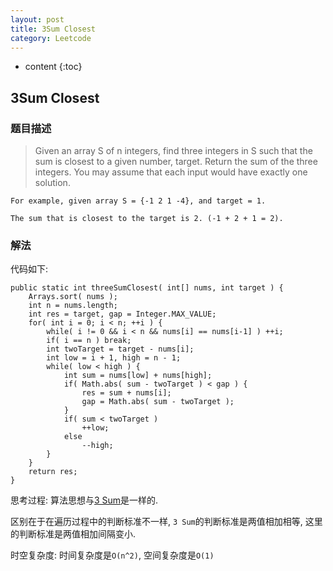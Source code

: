 ```yaml
---
layout: post
title: 3Sum Closest
category: Leetcode
---
```


* content
{:toc}

## 3Sum Closest

### 题目描述

> Given an array S of n integers, find three integers in S such that the sum is closest to a given number, target. Return the sum of the three integers. You may assume that each input would have exactly one solution.
>
    For example, given array S = {-1 2 1 -4}, and target = 1.
>
    The sum that is closest to the target is 2. (-1 + 2 + 1 = 2).

### 解法

代码如下:

    public static int threeSumClosest( int[] nums, int target ) {
        Arrays.sort( nums );
        int n = nums.length;
        int res = target, gap = Integer.MAX_VALUE;
        for( int i = 0; i < n; ++i ) {
            while( i != 0 && i < n && nums[i] == nums[i-1] ) ++i;
            if( i == n ) break;
            int twoTarget = target - nums[i];
            int low = i + 1, high = n - 1;
            while( low < high ) {
                int sum = nums[low] + nums[high];
                if( Math.abs( sum - twoTarget ) < gap ) {
                    res = sum + nums[i];
                    gap = Math.abs( sum - twoTarget );
                }
                if( sum < twoTarget )
                    ++low;
                else
                    --high;
            }
        }
        return res;
    }

思考过程: 算法思想与[3 Sum](http://schstudio.github.io./2016/04/15/leetcode-2(3)(4)-sum/#sum)是一样的.

区别在于在遍历过程中的判断标准不一样, `3 Sum`的判断标准是两值相加相等, 这里的判断标准是两值相加间隔变小.

时空复杂度: 时间复杂度是`O(n^2)`, 空间复杂度是`O(1)`